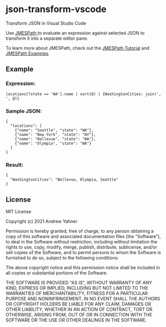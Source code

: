 # json-transform-vscode
Transform JSON in Visual Studio Code

Use [JMESPath ](https://jmespath.org) to evaluate an expression against selected JSON to transform it into a separate editor pane.

To learn more about JMESPath, check out the [JMESPath Tutorial](http://jmespath.org/tutorial.html) and [JMESPath Examples](https://jmespath.org/examples.html).

## Example

### Expression:
```
locations[?state == 'WA'].name | sort(@) | {WashingtonCities: join(', ', @)}
```

### Sample JSON:
```
{
  "locations": [
    {"name": "Seattle", "state": "WA"},
    {"name": "New York", "state": "NY"},
    {"name": "Bellevue", "state": "WA"},
    {"name": "Olympia", "state": "WA"}
  ]
}
```

### Result:
```
{
  "WashingtonCities": "Bellevue, Olympia, Seattle"
}
```

## License

MIT License

Copyright (c) 2021 Andrew Yahner

Permission is hereby granted, free of charge, to any person obtaining a copy
of this software and associated documentation files (the "Software"), to deal
in the Software without restriction, including without limitation the rights
to use, copy, modify, merge, publish, distribute, sublicense, and/or sell
copies of the Software, and to permit persons to whom the Software is
furnished to do so, subject to the following conditions:

The above copyright notice and this permission notice shall be included in all
copies or substantial portions of the Software.

THE SOFTWARE IS PROVIDED "AS IS", WITHOUT WARRANTY OF ANY KIND, EXPRESS OR
IMPLIED, INCLUDING BUT NOT LIMITED TO THE WARRANTIES OF MERCHANTABILITY,
FITNESS FOR A PARTICULAR PURPOSE AND NONINFRINGEMENT. IN NO EVENT SHALL THE
AUTHORS OR COPYRIGHT HOLDERS BE LIABLE FOR ANY CLAIM, DAMAGES OR OTHER
LIABILITY, WHETHER IN AN ACTION OF CONTRACT, TORT OR OTHERWISE, ARISING FROM,
OUT OF OR IN CONNECTION WITH THE SOFTWARE OR THE USE OR OTHER DEALINGS IN THE
SOFTWARE.

